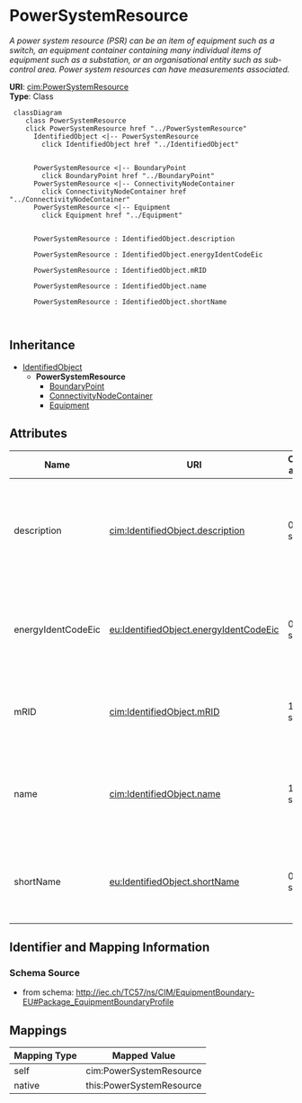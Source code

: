 # PowerSystemResource


_A power system resource (PSR) can be an item of equipment such as a switch, an equipment container containing many individual items of equipment such as a substation, or an organisational entity such as sub-control area. Power system resources can have measurements associated._





**URI**: [cim:PowerSystemResource](http://iec.ch/TC57/CIM100#PowerSystemResource)<br />
**Type**: Class




```mermaid
 classDiagram
    class PowerSystemResource
    click PowerSystemResource href "../PowerSystemResource"
      IdentifiedObject <|-- PowerSystemResource
        click IdentifiedObject href "../IdentifiedObject"
      

      PowerSystemResource <|-- BoundaryPoint
        click BoundaryPoint href "../BoundaryPoint"
      PowerSystemResource <|-- ConnectivityNodeContainer
        click ConnectivityNodeContainer href "../ConnectivityNodeContainer"
      PowerSystemResource <|-- Equipment
        click Equipment href "../Equipment"
      
      
      PowerSystemResource : IdentifiedObject.description
        
      PowerSystemResource : IdentifiedObject.energyIdentCodeEic
        
      PowerSystemResource : IdentifiedObject.mRID
        
      PowerSystemResource : IdentifiedObject.name
        
      PowerSystemResource : IdentifiedObject.shortName
        
      
```





## Inheritance
* [IdentifiedObject](IdentifiedObject.md)
    * **PowerSystemResource**
        * [BoundaryPoint](BoundaryPoint.md)
        * [ConnectivityNodeContainer](ConnectivityNodeContainer.md)
        * [Equipment](Equipment.md)



## Attributes


| Name | URI | Cardinality and Range | Description | Inheritance |
| ---  | --- | --- | --- | --- |
| description | [cim:IdentifiedObject.description](http://iec.ch/TC57/CIM100#IdentifiedObject.description) | 0..1 <br />  string  | The description is a free human readable text describing or naming the object | [IdentifiedObject](IdentifiedObject.md) |
| energyIdentCodeEic | [eu:IdentifiedObject.energyIdentCodeEic](http://iec.ch/TC57/CIM100-European#IdentifiedObject.energyIdentCodeEic) | 0..1 <br />  string  | The attribute is used for an exchange of the EIC code (Energy identification ... | [IdentifiedObject](IdentifiedObject.md) |
| mRID | [cim:IdentifiedObject.mRID](http://iec.ch/TC57/CIM100#IdentifiedObject.mRID) | 1 <br />  string  | Master resource identifier issued by a model authority | [IdentifiedObject](IdentifiedObject.md) |
| name | [cim:IdentifiedObject.name](http://iec.ch/TC57/CIM100#IdentifiedObject.name) | 1 <br />  string  | The name is any free human readable and possibly non unique text naming the o... | [IdentifiedObject](IdentifiedObject.md) |
| shortName | [eu:IdentifiedObject.shortName](http://iec.ch/TC57/CIM100-European#IdentifiedObject.shortName) | 0..1 <br />  string  | The attribute is used for an exchange of a human readable short name with len... | [IdentifiedObject](IdentifiedObject.md) |









## Identifier and Mapping Information







### Schema Source


* from schema: http://iec.ch/TC57/ns/CIM/EquipmentBoundary-EU#Package_EquipmentBoundaryProfile





## Mappings

| Mapping Type | Mapped Value |
| ---  | ---  |
| self | cim:PowerSystemResource |
| native | this:PowerSystemResource |




